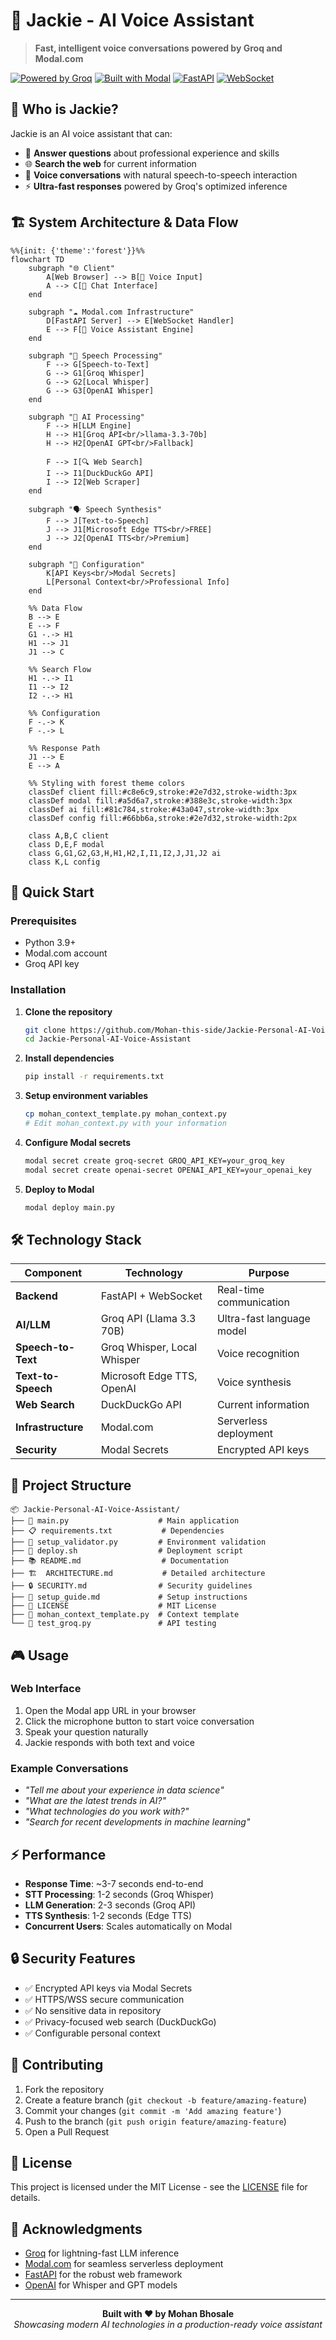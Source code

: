 # 🤖 Jackie - AI Voice Assistant

> **Fast, intelligent voice conversations powered by Groq and Modal.com**

[![Powered by Groq](https://img.shields.io/badge/Powered%20by-Groq-orange)](https://groq.com/)
[![Built with Modal](https://img.shields.io/badge/Deployed%20on-Modal-blue)](https://modal.com/)
[![FastAPI](https://img.shields.io/badge/Framework-FastAPI-green)](https://fastapi.tiangolo.com/)
[![WebSocket](https://img.shields.io/badge/Real--time-WebSocket-red)](https://websockets.readthedocs.io/)

## 🎯 Who is Jackie?

Jackie is an AI voice assistant that can:
- 💬 **Answer questions** about professional experience and skills
- 🌐 **Search the web** for current information
- 🎤 **Voice conversations** with natural speech-to-speech interaction
- ⚡ **Ultra-fast responses** powered by Groq's optimized inference

## 🏗️ System Architecture & Data Flow

```mermaid
%%{init: {'theme':'forest'}}%%
flowchart TD
    subgraph "🌐 Client"
        A[Web Browser] --> B[🎤 Voice Input]
        A --> C[💬 Chat Interface]
    end
    
    subgraph "☁️ Modal.com Infrastructure"
        D[FastAPI Server] --> E[WebSocket Handler]
        E --> F[🧠 Voice Assistant Engine]
    end
    
    subgraph "🎤 Speech Processing"
        F --> G[Speech-to-Text]
        G --> G1[Groq Whisper]
        G --> G2[Local Whisper]
        G --> G3[OpenAI Whisper]
    end
    
    subgraph "🤖 AI Processing"
        F --> H[LLM Engine]
        H --> H1[Groq API<br/>llama-3.3-70b]
        H --> H2[OpenAI GPT<br/>Fallback]
        
        F --> I[🔍 Web Search]
        I --> I1[DuckDuckGo API]
        I --> I2[Web Scraper]
    end
    
    subgraph "🗣️ Speech Synthesis"
        F --> J[Text-to-Speech]
        J --> J1[Microsoft Edge TTS<br/>FREE]
        J --> J2[OpenAI TTS<br/>Premium]
    end
    
    subgraph "🔐 Configuration"
        K[API Keys<br/>Modal Secrets]
        L[Personal Context<br/>Professional Info]
    end
    
    %% Data Flow
    B --> E
    E --> F
    G1 -.-> H1
    H1 --> J1
    J1 --> C
    
    %% Search Flow
    H1 -.-> I1
    I1 --> I2
    I2 -.-> H1
    
    %% Configuration
    F -.-> K
    F -.-> L
    
    %% Response Path
    J1 --> E
    E --> A
    
    %% Styling with forest theme colors
    classDef client fill:#c8e6c9,stroke:#2e7d32,stroke-width:3px
    classDef modal fill:#a5d6a7,stroke:#388e3c,stroke-width:3px
    classDef ai fill:#81c784,stroke:#43a047,stroke-width:3px
    classDef config fill:#66bb6a,stroke:#2e7d32,stroke-width:2px
    
    class A,B,C client
    class D,E,F modal
    class G,G1,G2,G3,H,H1,H2,I,I1,I2,J,J1,J2 ai
    class K,L config
```

## 🚀 Quick Start

### Prerequisites
- Python 3.9+
- Modal.com account
- Groq API key

### Installation

1. **Clone the repository**
   ```bash
   git clone https://github.com/Mohan-this-side/Jackie-Personal-AI-Voice-Assistant.git
   cd Jackie-Personal-AI-Voice-Assistant
   ```

2. **Install dependencies**
   ```bash
   pip install -r requirements.txt
   ```

3. **Setup environment variables**
   ```bash
   cp mohan_context_template.py mohan_context.py
   # Edit mohan_context.py with your information
   ```

4. **Configure Modal secrets**
   ```bash
   modal secret create groq-secret GROQ_API_KEY=your_groq_key
   modal secret create openai-secret OPENAI_API_KEY=your_openai_key
   ```

5. **Deploy to Modal**
   ```bash
   modal deploy main.py
   ```

## 🛠️ Technology Stack

| Component | Technology | Purpose |
|-----------|------------|---------|
| **Backend** | FastAPI + WebSocket | Real-time communication |
| **AI/LLM** | Groq API (Llama 3.3 70B) | Ultra-fast language model |
| **Speech-to-Text** | Groq Whisper, Local Whisper | Voice recognition |
| **Text-to-Speech** | Microsoft Edge TTS, OpenAI | Voice synthesis |
| **Web Search** | DuckDuckGo API | Current information |
| **Infrastructure** | Modal.com | Serverless deployment |
| **Security** | Modal Secrets | Encrypted API keys |

## 📁 Project Structure

```
📦 Jackie-Personal-AI-Voice-Assistant/
├── 🐍 main.py                    # Main application
├── 📋 requirements.txt           # Dependencies
├── 🔧 setup_validator.py         # Environment validation
├── 🚀 deploy.sh                  # Deployment script
├── 📚 README.md                  # Documentation
├── 🏗️  ARCHITECTURE.md           # Detailed architecture
├── 🔒 SECURITY.md                # Security guidelines
├── 📖 setup_guide.md             # Setup instructions
├── 📄 LICENSE                    # MIT License
├── 🔐 mohan_context_template.py  # Context template
└── 🧪 test_groq.py               # API testing
```

## 🎮 Usage

### Web Interface
1. Open the Modal app URL in your browser
2. Click the microphone button to start voice conversation
3. Speak your question naturally
4. Jackie responds with both text and voice

### Example Conversations
- *"Tell me about your experience in data science"*
- *"What are the latest trends in AI?"*
- *"What technologies do you work with?"*
- *"Search for recent developments in machine learning"*

## ⚡ Performance

- **Response Time**: ~3-7 seconds end-to-end
- **STT Processing**: 1-2 seconds (Groq Whisper)
- **LLM Generation**: 2-3 seconds (Groq API)
- **TTS Synthesis**: 1-2 seconds (Edge TTS)
- **Concurrent Users**: Scales automatically on Modal

## 🔒 Security Features

- ✅ Encrypted API keys via Modal Secrets
- ✅ HTTPS/WSS secure communication
- ✅ No sensitive data in repository
- ✅ Privacy-focused web search (DuckDuckGo)
- ✅ Configurable personal context

## 🤝 Contributing

1. Fork the repository
2. Create a feature branch (`git checkout -b feature/amazing-feature`)
3. Commit your changes (`git commit -m 'Add amazing feature'`)
4. Push to the branch (`git push origin feature/amazing-feature`)
5. Open a Pull Request

## 📄 License

This project is licensed under the MIT License - see the [LICENSE](LICENSE) file for details.

## 🙏 Acknowledgments

- [Groq](https://groq.com/) for lightning-fast LLM inference
- [Modal.com](https://modal.com/) for seamless serverless deployment
- [FastAPI](https://fastapi.tiangolo.com/) for the robust web framework
- [OpenAI](https://openai.com/) for Whisper and GPT models

---

<div align="center">
<strong>Built with ❤️ by Mohan Bhosale</strong><br/>
<em>Showcasing modern AI technologies in a production-ready voice assistant</em>
</div> 